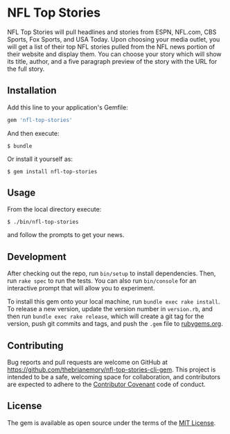 # NFL Top Stories

NFL Top Stories will pull headlines and stories from ESPN, NFL.com, CBS Sports, Fox Sports, and USA Today. Upon choosing your media outlet, you will get a list of their top NFL stories pulled from the NFL news portion of their website and display them. You can choose your story which will show its title, author, and a five paragraph preview of the story with the URL for the full story.

## Installation

Add this line to your application's Gemfile:

```ruby
gem 'nfl-top-stories'
```

And then execute:

    $ bundle

Or install it yourself as:

    $ gem install nfl-top-stories

## Usage

From the local directory execute:

    $ ./bin/nfl-top-stories

and follow the prompts to get your news.

## Development

After checking out the repo, run `bin/setup` to install dependencies. Then, run `rake spec` to run the tests. You can also run `bin/console` for an interactive prompt that will allow you to experiment.

To install this gem onto your local machine, run `bundle exec rake install`. To release a new version, update the version number in `version.rb`, and then run `bundle exec rake release`, which will create a git tag for the version, push git commits and tags, and push the `.gem` file to [rubygems.org](https://rubygems.org).

## Contributing

Bug reports and pull requests are welcome on GitHub at https://github.com/thebrianemory/nfl-top-stories-cli-gem. This project is intended to be a safe, welcoming space for collaboration, and contributors are expected to adhere to the [Contributor Covenant](http://contributor-covenant.org) code of conduct.


## License

The gem is available as open source under the terms of the [MIT License](http://opensource.org/licenses/MIT).
